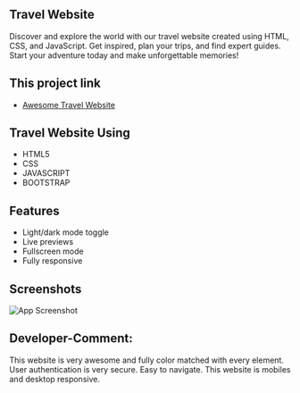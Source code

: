 ## Travel Website
Discover and explore the world with our travel website created using HTML, CSS, and JavaScript. Get inspired, plan your trips, and find expert guides. Start your adventure today and make unforgettable memories!
## This project link 
 - [Awesome Travel Website](https://jocular-puffpuff-722521.netlify.app)
## Travel Website Using
- HTML5
- CSS
- JAVASCRIPT 
- BOOTSTRAP
## Features
- Light/dark mode toggle
- Live previews
- Fullscreen mode
- Fully responsive
## Screenshots
![App Screenshot](http://127.0.0.1:5500/Screenshot_4.png)
## Developer-Comment:
This website is very awesome and fully color matched with every element. User authentication is very secure. Easy to navigate. This website is mobiles and desktop responsive.
